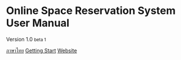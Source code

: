 <!-- _coverpage.md -->

# Online Space Reservation System <br> User Manual
Version 1.0 <small>beta 1</small>

[ภาษาไทย](/th/)
[Getting Start](/client/search-for-space.md)
[Website](https://space.itforge.io)

<!-- background color -->
